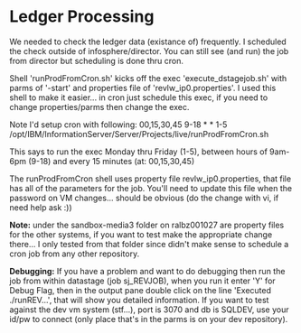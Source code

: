 Ledger Processing
=================
We needed to check the ledger data (existance of) frequently.  I 
scheduled the check outside of infosphere/director.  You can still see
(and run) the job from director but scheduling is done thru cron.

Shell 'runProdFromCron.sh' kicks off the exec 'execute_dstagejob.sh'
with parms of '-start' and properties file of 'revlw_ip0.properties'.
I used this shell to make it easier... in cron just schedule this exec,
if you need to change properties/parms then change the exec.

Note I'd setup cron with following:
00,15,30,45 9-18 * * 1-5 /opt/IBM/InformationServer/Server/Projects/live/runProdFromCron.sh

This says to run the exec Monday thru Friday (1-5), between hours of 9am-6pm (9-18) and every 15 minutes (at: 00,15,30,45)

The runProdFromCron shell uses property file revlw_ip0.properties, that file
has all of the parameters for the job.  You'll need to update this file when
the password on VM changes... should be obvious (do the change with vi, if
need help ask :))

**Note:** under the sandbox-media3 folder on ralbz001027 are property files for the
other systems, if you want to test make the appropriate change there... I only
tested from that folder since didn't make sense to schedule a cron job from
any other repository.

**Debugging:**  If you have a problem and want to do debugging then run the job from within datastage 
(job sj_REVJOB), when you run it enter 'Y' for Debug Flag, then in the output pane double click on the line 
'Executed ./runREV...', that will show you detailed information.  If you want to test against the
dev vm system (stf...), port is 3070 and db is SQLDEV, use your id/pw to connect (only place that's in
the parms is on your dev repository).

